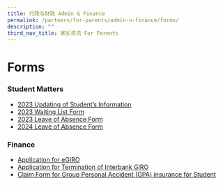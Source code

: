 ```yaml
---
title: 行政与财政 Admin & Finance
permalink: /partners/for-parents/admin-n-finance/forms/
description: ""
third_nav_title: 家长资讯 For Parents
---
```

Forms
=====
### Student Matters
* [2023 Updating of Student’s Information](https://pg.moe.edu.sg/forms/sdf)
* [2023 Waiting List Form](https://form.gov.sg/630451640386aa0012717828)
* [2023 Leave of Absence Form](https://go.gov.sg/2023-leave-of-absence)
* [2024 Leave of Absence Form](https://go.gov.sg/loa-form-2024)

### Finance
* [Application for eGIRO](https://www.moe.gov.sg/financial-matters/fees/egiro)
* [Application for Termination of Interbank GIRO](/files/GIRO_Termination_Form_reviseSep19.pdf)
* [Claim Form for Group Personal Accident (GPA) insurance for Student](https://www.income.com.sg/group-insurance-for-schools-and-centres-and-moe/group-personal-accident-for-students)